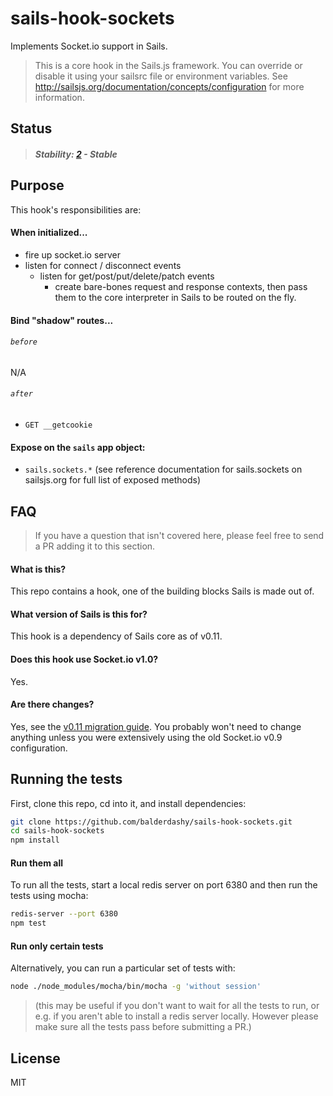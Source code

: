 # sails-hook-sockets

Implements Socket.io support in Sails.

> This is a core hook in the Sails.js framework.  You can override or disable it using your sailsrc file or environment variables.  See http://sailsjs.org/documentation/concepts/configuration for more information.

## Status

> ##### Stability: [2](https://github.com/balderdashy/sails-docs/blob/master/contributing/stability-index.md) - Stable


## Purpose

This hook's responsibilities are:

#### When initialized...
+ fire up socket.io server
+ listen for connect / disconnect events
  + listen for get/post/put/delete/patch events
    + create bare-bones request and response contexts, then pass them to the core interpreter in Sails to be routed on the fly.

#### Bind "shadow" routes...

###### `before`
N/A

###### `after`

+ `GET __getcookie`


#### Expose on the `sails` app object:

+ `sails.sockets.*` (see reference documentation for sails.sockets on sailsjs.org for full list of exposed methods)

## FAQ

> If you have a question that isn't covered here, please feel free to send a PR adding it to this section.

#### What is this?

This repo contains a hook, one of the building blocks Sails is made out of.

#### What version of Sails is this for?

This hook is a dependency of Sails core as of v0.11.

#### Does this hook use Socket.io v1.0?

Yes.

#### Are there changes?

Yes, see the [v0.11 migration guide](http://sailsjs.org/#!/documentation/concepts/Upgrading). You probably won't need to change anything unless you were extensively using the old Socket.io v0.9 configuration.


## Running the tests

First, clone this repo, cd into it, and install dependencies:

```sh
git clone https://github.com/balderdashy/sails-hook-sockets.git
cd sails-hook-sockets
npm install
```

#### Run them all

To run all the tests, start a local redis server on port 6380 and then run the tests using mocha:

```sh
redis-server --port 6380
npm test
```


#### Run only certain tests

Alternatively, you can run a particular set of tests with:

```sh
node ./node_modules/mocha/bin/mocha -g 'without session'
```

> (this may be useful if you don't want to wait for all the tests to run, or e.g. if you aren't able to install a redis server locally.  However please make sure all the tests pass before submitting a PR.)





## License

MIT
